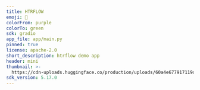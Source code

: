 ```yaml
---
title: HTRFLOW
emoji: 🏢
colorFrom: purple
colorTo: green
sdk: gradio
app_file: app/main.py
pinned: true
license: apache-2.0
short_description: htrflow demo app
header: mini
thumbnail: >-
  https://cdn-uploads.huggingface.co/production/uploads/60a4e677917119d38f6bbff8/-qMf3PaegicobqW5hXyiA.png
sdk_version: 5.17.0
---
```

